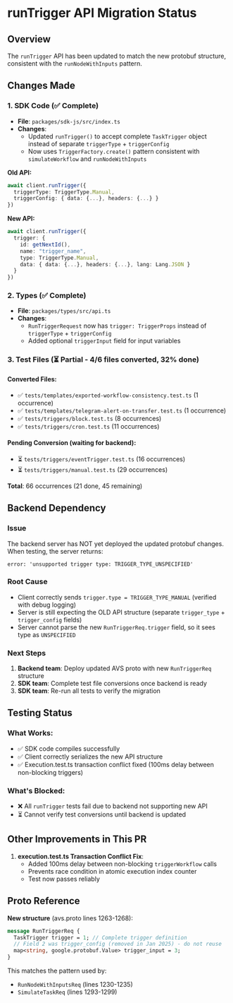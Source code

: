 # runTrigger API Migration Status

## Overview
The `runTrigger` API has been updated to match the new protobuf structure, consistent with the `runNodeWithInputs` pattern.

## Changes Made

### 1. SDK Code (✅ Complete)
- **File**: `packages/sdk-js/src/index.ts`
- **Changes**: 
  - Updated `runTrigger()` to accept complete `TaskTrigger` object instead of separate `triggerType` + `triggerConfig`
  - Now uses `TriggerFactory.create()` pattern consistent with `simulateWorkflow` and `runNodeWithInputs`
  
**Old API:**
```typescript
await client.runTrigger({
  triggerType: TriggerType.Manual,
  triggerConfig: { data: {...}, headers: {...} }
})
```

**New API:**
```typescript
await client.runTrigger({
  trigger: {
    id: getNextId(),
    name: "trigger_name",
    type: TriggerType.Manual,
    data: { data: {...}, headers: {...}, lang: Lang.JSON }
  }
})
```

### 2. Types (✅ Complete)
- **File**: `packages/types/src/api.ts`
- **Changes**:
  - `RunTriggerRequest` now has `trigger: TriggerProps` instead of `triggerType` + `triggerConfig`
  - Added optional `triggerInput` field for input variables

### 3. Test Files (⏳ Partial - 4/6 files converted, 32% done)

#### Converted Files:
- ✅ `tests/templates/exported-workflow-consistency.test.ts` (1 occurrence)
- ✅ `tests/templates/telegram-alert-on-transfer.test.ts` (1 occurrence)
- ✅ `tests/triggers/block.test.ts` (8 occurrences)
- ✅ `tests/triggers/cron.test.ts` (11 occurrences)

#### Pending Conversion (waiting for backend):
- ⏳ `tests/triggers/eventTrigger.test.ts` (16 occurrences)
- ⏳ `tests/triggers/manual.test.ts` (29 occurrences)

**Total**: 66 occurrences (21 done, 45 remaining)

## Backend Dependency

### Issue
The backend server has NOT yet deployed the updated protobuf changes. When testing, the server returns:
```
error: 'unsupported trigger type: TRIGGER_TYPE_UNSPECIFIED'
```

### Root Cause
- Client correctly sends `trigger.type = TRIGGER_TYPE_MANUAL` (verified with debug logging)
- Server is still expecting the OLD API structure (separate `trigger_type` + `trigger_config` fields)
- Server cannot parse the new `RunTriggerReq.trigger` field, so it sees type as `UNSPECIFIED`

### Next Steps
1. **Backend team**: Deploy updated AVS proto with new `RunTriggerReq` structure
2. **SDK team**: Complete test file conversions once backend is ready
3. **SDK team**: Re-run all tests to verify the migration

## Testing Status

### What Works:
- ✅ SDK code compiles successfully
- ✅ Client correctly serializes the new API structure  
- ✅ Execution.test.ts transaction conflict fixed (100ms delay between non-blocking triggers)

### What's Blocked:
- ❌ All `runTrigger` tests fail due to backend not supporting new API
- ⏳ Cannot verify test conversions until backend is updated

## Other Improvements in This PR

1. **execution.test.ts Transaction Conflict Fix**:
   - Added 100ms delay between non-blocking `triggerWorkflow` calls
   - Prevents race condition in atomic execution index counter
   - Test now passes reliably

## Proto Reference

**New structure** (avs.proto lines 1263-1268):
```protobuf
message RunTriggerReq {
  TaskTrigger trigger = 1; // Complete trigger definition
  // Field 2 was trigger_config (removed in Jan 2025) - do not reuse
  map<string, google.protobuf.Value> trigger_input = 3;
}
```

This matches the pattern used by:
- `RunNodeWithInputsReq` (lines 1230-1235)
- `SimulateTaskReq` (lines 1293-1299)
